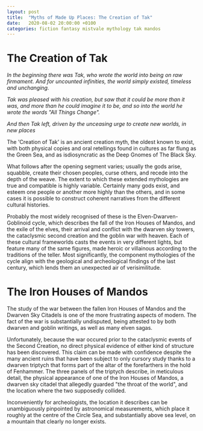 ```yaml
---
layout: post
title:  "Myths of Made Up Places: The Creation of Tak"
date:   2020-08-02 20:00:00 +0100
categories: fiction fantasy mistvale mythology tak mandos
---
```


# The Creation of Tak

_In the beginning there was Tak, who wrote the world into being on raw firmament. And for uncounted infinities, the world simply existed, timeless and unchanging._

_Tak was pleased with his creation, but saw that it could be more than it was, and more than he could imagine it to be, and so into the world he wrote the words "All Things Change"._

_And then Tak left, driven by the unceasing urge to create new worlds, in new places_

The 'Creation of Tak' is an ancient creation myth, the oldest known to exist, with both physical copies and oral retellings found in cultures as far flung as the Green Sea, and as isdiosyncratic as the Deep Gnomes of The Black Sky.

What follows after the opening segment varies; usually the gods arise, squabble, create their chosen peoples, curse others, and recede into the depth of the weave. The extent to which these extended mythologies are true and compatible is highly variable. Certainly many gods exist, and esteem one people or another more highly than the others, and in some cases it is possible to construct coherent narratives from the different cultural histories.

Probably the most widely recognised of these is the Elven-Dwarven-Goblinoid cycle, which describes the fall of the Iron Houses of Mandos, and the exile of the elves, their arrival and conflict with the dwarven sky towers, the cataclysmic second creation and the goblin war with heaven. Each of these cultural frameworlds casts the events in very different lights, but feature many of the same figures, made heroic or villainous according to the traditions of the teller. Most significantly, the component mythologies of the cycle align with the geological and archeological findings of the last century, which lends them an unexpected air of verisimilitude.

# The Iron Houses of Mandos

The study of the war between the fallen Iron Houses of Mandos and the Dwarven Sky Citadels is one of the more frustrating aspects of modern. The fact of the war is substantially undisputed, being attested to by both dwarven and goblin writings, as well as many elven sagas.

Unfortunately, because the war occured prior to the cataclysmic events of the Second Creation, no direct physical evidence of either kind of structure has been discovered. This claim can be made with confidence despite the many ancient ruins that have been subject to only cursory study thanks to a dwarven triptych that forms part of the altar of the forefarthers in the hold of Fenhammer. The three panels of the triptych describe, in meticulous detail, the physical appearance of one of the Iron Houses of Mandos, a dwarven sky citadel that allegedly guarded "the throat of the world", and the location where the two supposedly collided.

Inconveniently for archeologists, the location it describes can be unambiguously pinpointed by astronomical measurements, which place it roughly at the centre of the Circle Sea, and substantially above sea level, on a mountain that clearly no longer exists.